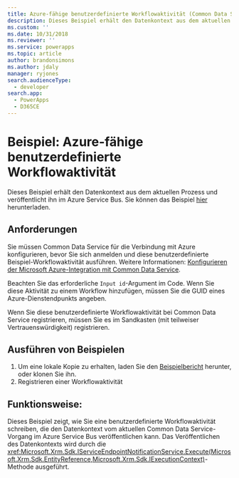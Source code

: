 ```yaml
---
title: Azure-fähige benutzerdefinierte Workflowaktivität (Common Data Service) | Microsoft-Dokumentation
description: Dieses Beispiel erhält den Datenkontext aus dem aktuellen Common Data Service-Vorgang und veröffentlicht diesen im Azure Service Bus.
ms.custom: ''
ms.date: 10/31/2018
ms.reviewer: ''
ms.service: powerapps
ms.topic: article
author: brandonsimons
ms.author: jdaly
manager: ryjones
search.audienceType:
  - developer
search.app:
  - PowerApps
  - D365CE
---
```

# <a name="sample-azure-aware-custom-workflow-activity"></a>Beispiel: Azure-fähige benutzerdefinierte Workflowaktivität

<!-- https://docs.microsoft.com/dynamics365/customer-engagement/developer/sample-azure-aware-custom-workflow-activity -->

Dieses Beispiel erhält den Datenkontext aus dem aktuellen Prozess und veröffentlicht ihn im Azure Service Bus. Sie können das Beispiel [hier](https://github.com/Microsoft/PowerApps-Samples/tree/master/cds/orgsvc/C%23/Azurecustomworkflowactivity) herunterladen.

## <a name="requirements"></a>Anforderungen

Sie müssen Common Data Service für die Verbindung mit Azure konfigurieren, bevor Sie sich anmelden und diese benutzerdefinierte Beispiel-Workflowaktivität ausführen. Weitere Informationen: [Konfigurieren der Microsoft Azure-Integration mit Common Data Service](../../configure-azure-integration.md).

Beachten Sie das erforderliche `Input id`-Argument im Code. Wenn Sie diese Aktivität zu einem Workflow hinzufügen, müssen Sie die GUID eines Azure-Dienstendpunkts angeben.

Wenn Sie diese benutzerdefinierte Workflowaktivität bei Common Data Service registrieren, müssen Sie es im Sandkasten (mit teilweiser Vertrauenswürdigkeit) registrieren.

## <a name="how-to-run-samples"></a>Ausführen von Beispielen

1. Um eine lokale Kopie zu erhalten, laden Sie den [Beispielbericht](https://github.com/Microsoft/PowerApps-Samples) herunter, oder klonen Sie ihn.
2. Registrieren einer Workflowaktivität

## <a name="what-this-sample-does"></a>Funktionsweise:

Dieses Beispiel zeigt, wie Sie eine benutzerdefinierte Workflowaktivität schreiben, die den Datenkontext vom aktuellen Common Data Service-Vorgang im Azure Service Bus veröffentlichen kann. Das Veröffentlichen des Datenkontexts wird durch die <xref:Microsoft.Xrm.Sdk.IServiceEndpointNotificationService.Execute(Microsoft.Xrm.Sdk.EntityReference,Microsoft.Xrm.Sdk.IExecutionContext)>-Methode ausgeführt.
